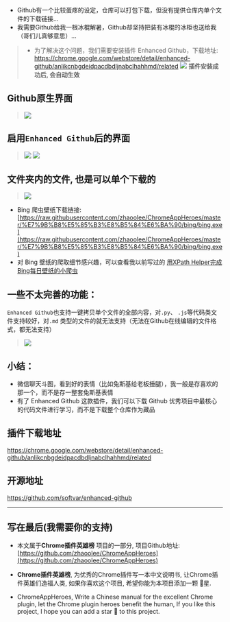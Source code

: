 - Github有一个比较蛋疼的设定，仓库可以打包下载，但没有提供仓库内单个文件的下载链接...
- 我需要Github给我一根冰棍解暑，Github却坚持把装有冰棍的冰柜也送给我（哥们儿真够意思）...

> - 为了解决这个问题，我们需要安装插件 Enhanced Github，下载地址: https://chrome.google.com/webstore/detail/enhanced-github/anlikcnbgdeidpacdbdljnabclhahhmd/related
> ![](https://user-gold-cdn.xitu.io/2019/6/1/16b0eeb51412b982?w=1152&h=312&f=png&s=35105)
> **插件安装成功后, 会自动生效**

## Github原生界面
> ![](https://user-gold-cdn.xitu.io/2019/6/1/16b0eeb51430e33e?w=1240&h=826&f=png&s=395091)

## 启用`Enhanced Github`后的界面
> ![](https://user-gold-cdn.xitu.io/2019/6/1/16b0eda1e0b4b499?w=1240&h=844&f=png&s=399167)
> ![](https://user-gold-cdn.xitu.io/2019/6/1/16b0eda1e58c4db9?w=1240&h=927&f=png&s=492689)

## 文件夹内的文件, 也是可以单个下载的
> ![](https://user-gold-cdn.xitu.io/2019/6/1/16b0eeb5168f4fe0?w=1240&h=676&f=png&s=157498)
- Bing 爬虫壁纸下载链接: [https://raw.githubusercontent.com/zhaoolee/ChromeAppHeroes/master/%E7%9B%B8%E5%85%B3%E8%B5%84%E6%BA%90/bing/bing.exe](https://raw.githubusercontent.com/zhaoolee/ChromeAppHeroes/master/%E7%9B%B8%E5%85%B3%E8%B5%84%E6%BA%90/bing/bing.exe) 
- 对 Bing 壁纸的爬取细节感兴趣，可以查看我以前写过的 [用XPath Helper完成Bing每日壁纸的小爬虫](https://www.jianshu.com/p/de56618b47d8)

## 一些不太完善的功能：
`Enhanced Github`也支持一键拷贝单个文件的全部内容，对`.py`、 `.js`等代码类文件支持较好，对`.md` 类型的文件的就无法支持（无法在Github在线编辑的文件格式，都无法支持）
> ![](https://user-gold-cdn.xitu.io/2019/6/1/16b0eeb5169d2106?w=600&h=307&f=gif&s=236947)

## 小结：
- 微信聊天斗图，看到好的表情（比如兔斯基给老板捶腿），我一般是存喜欢的那一个，而不是存一整套兔斯基表情
- 有了 Enhanced Github 这款插件，我们可以下载 Github 优秀项目中最核心的代码文件进行学习，而不是下载整个仓库作为藏品



## 插件下载地址

https://chrome.google.com/webstore/detail/enhanced-github/anlikcnbgdeidpacdbdljnabclhahhmd/related

## 开源地址

https://github.com/softvar/enhanced-github

---

## 写在最后(我需要你的支持)
- 本文属于**Chrome插件英雄榜** 项目的一部分, 项目Github地址: [https://github.com/zhaoolee/ChromeAppHeroes](https://github.com/zhaoolee/ChromeAppHeroes)

- **Chrome插件英雄榜**, 为优秀的Chrome插件写一本中文说明书, 让Chrome插件英雄们造福人类, 如果你喜欢这个项目, 希望你能为本项目添加一颗 🌟星.

- ChromeAppHeroes, Write a Chinese manual for the excellent Chrome plugin, let the Chrome plugin heroes benefit the human, If you like this project, I hope you can add a star 🌟 to this project.




